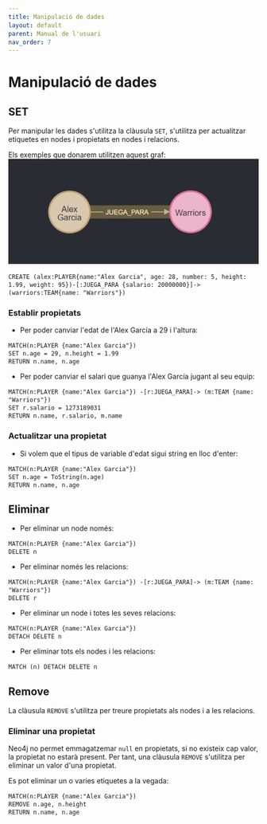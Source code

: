 ```yaml
---
title: Manipulació de dades
layout: default
parent: Manual de l'usuari
nav_order: 7
---
```


# Manipulació de dades

## SET
Per manipular les dades s'utilitza la clàusula ```SET```, s'utilitza per actualitzar etiquetes en nodes i propietats en nodes i relacions.

Els exemples que donarem utilitzen aquest graf:
![](../imagenes/manipulacion/modeloFoto.png)
```
CREATE (alex:PLAYER{name:"Alex Garcia", age: 28, number: 5, height: 1.99, weight: 95})-[:JUEGA_PARA {salario: 20000000}]->(warriors:TEAM{name: "Warriors"})
```
### Establir propietats
- Per poder canviar l'edat de l'Alex García a 29 i l'altura:
```
MATCH(n:PLAYER {name:"Alex Garcia"})
SET n.age = 29, n.height = 1.99
RETURN n.name, n.age
```
- Per poder canviar el salari que guanya l'Alex García jugant al seu equip:
```
MATCH(n:PLAYER {name:"Alex Garcia"}) -[r:JUEGA_PARA]-> (m:TEAM {name: "Warriors"})
SET r.salario = 1273189031
RETURN n.name, r.salario, m.name
```
### Actualitzar una propietat
- Si volem que el tipus de variable d'edat sigui string en lloc d'enter:
```
MATCH(n:PLAYER {name:"Alex Garcia"})
SET n.age = ToString(n.age)
RETURN n.name, n.age
```
## Eliminar
- Per eliminar un node només:
```
MATCH(n:PLAYER {name:"Alex Garcia"})
DELETE n
```
- Per eliminar només les relacions:
```
MATCH(n:PLAYER {name:"Alex Garcia"}) -[r:JUEGA_PARA]-> (m:TEAM {name: "Warriors"})
DELETE r
```
- Per eliminar un node i totes les seves relacions:
```
MATCH(n:PLAYER {name:"Alex Garcia"})
DETACH DELETE n
```
- Per eliminar tots els nodes i les relacions:
```
MATCH (n) DETACH DELETE n
```

## Remove
La clàusula ```REMOVE``` s'utilitza per treure propietats als nodes i a les relacions.

### Eliminar una propietat
Neo4j no permet emmagatzemar ```null``` en propietats, si no existeix cap valor, la propietat no estarà present. Per tant, una clàusula ```REMOVE``` s'utilitza per eliminar un valor d'una propietat.

Es pot eliminar un o varies etiquetes a la vegada:
```
MATCH(n:PLAYER {name:"Alex Garcia"})
REMOVE n.age, n.height
RETURN n.name, n.age
```